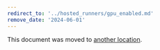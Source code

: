 ```yaml
---
redirect_to: '../hosted_runners/gpu_enabled.md'
remove_date: '2024-06-01'
---
```


This document was moved to [another location](../hosted_runners/gpu_enabled.md).

<!-- This redirect file can be deleted after <2024-06-01>. -->
<!-- Redirects that point to other docs in the same project expire in three months. -->
<!-- Redirects that point to docs in a different project or site (for example, link is not relative and starts with `https:`) expire in one year. -->
<!-- Before deletion, see: https://docs.gitlab.com/ee/development/documentation/redirects.html -->
